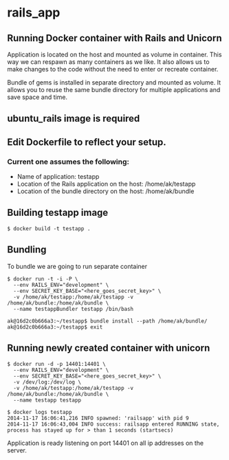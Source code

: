 rails_app
=========

Running Docker container with Rails and Unicorn
-----------------------------------------------------------

Application is located on the host and mounted as volume in container.
This way we can respawn as many containers as we like.
It also allows us to make changes to the code without the need to enter or recreate
container.

Bundle of gems is installed in separate directory and mounted as volume.
It allows you to reuse the same bundle directory for multiple applications and save space and time.

ubuntu_rails image is required
------------------------------

Edit Dockerfile to reflect your setup.
-------------------------------------

### Current one assumes the following:

* Name of application: testapp
* Location of the Rails application on the host: /home/ak/testapp
* Location of the bundle directory on the host: /home/ak/bundle


Building testapp image
----------------------

`$ docker build -t testapp .`

Bundling
--------

To bundle we are going to run separate container

```
$ docker run -t -i -P \
  --env RAILS_ENV="development" \
  --env SECRET_KEY_BASE="<here_goes_secret_key>" \
  -v /home/ak/testapp:/home/ak/testapp -v /home/ak/bundle:/home/ak/bundle \
  --name testappBundler testapp /bin/bash
```

```
ak@16d2c0b666a3:~/testapp$ bundle install --path /home/ak/bundle/
ak@16d2c0b666a3:~/testapp$ exit
```

Running newly created container with unicorn
--------------------------------------------

```
$ docker run -d -p 14401:14401 \
  --env RAILS_ENV="development" \
  --env SECRET_KEY_BASE="<here_goes_secret_key>" \
  -v /dev/log:/dev/log \
  -v /home/ak/testapp:/home/ak/testapp -v /home/ak/bundle:/home/ak/bundle \
  --name testapp testapp
```

```
$ docker logs testapp
2014-11-17 16:06:41,216 INFO spawned: 'railsapp' with pid 9
2014-11-17 16:06:43,004 INFO success: railsapp entered RUNNING state, process has stayed up for > than 1 seconds (startsecs)
```

Application is ready listening on port 14401 on all ip addresses on the server.

